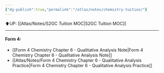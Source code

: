 ```yaml
---
{"dg-publish":true,"permalink":"/atlas/notes/chemistry-tuition/"}
---
```


⬆️UP: [[Atlas/Notes/S2GC Tuition MOC\|S2GC Tuition MOC]]

---

#### Form 4:
- [[Form 4 Chemistry Chapter 6 - Qualitative Analysis Note\|Form 4 Chemistry Chapter 6 - Qualitative Analysis Note]]
- [[Atlas/Notes/Form 4 Chemistry Chapter 6 - Qualitative Analysis Practice\|Form 4 Chemistry Chapter 6 - Qualitative Analysis Practice]]